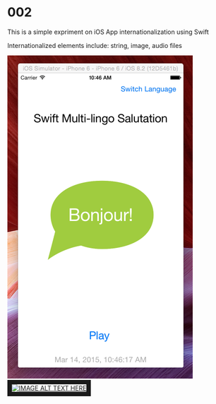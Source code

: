 # 002
This is a simple expriment on iOS App internationalization using Swift

Internationalized elements include: string, image, audio files

![alt tag](https://github.com/vidaaudrey/002/blob/master/myimages/snapshortwithbg.png)
<a href="http://www.youtube.com/watch?feature=player_embedded&v=ziyNuLmCfz0
" target="_blank"><img src="http://img.youtube.com/vi/ziyNuLmCfz0/0.jpg" 
alt="IMAGE ALT TEXT HERE" width="240" height="180" border="10" /></a>
